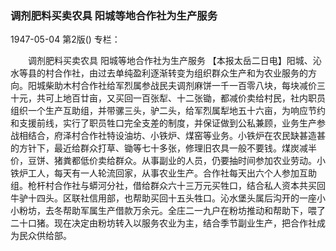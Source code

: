 ### 调剂肥料买卖农具  阳城等地合作社为生产服务

1947-05-04
第2版()
专栏：

　　调剂肥料买卖农具
    阳城等地合作社为生产服务
    【本报太岳二日电】阳城、沁水等县的村合作社，由过去单纯盈利逐渐转变为组织群众生产和为农业服务的方向。阳城柴助木村合作社给军烈属参战民夫调剂麻饼一千一百零八块，每块减价三十元，共可上地百廿亩，又买回一百张犁、十二张锄，都减价卖给村民，社内职员组织一个生产互助组，并带骡三头，驴二头，给军烈属犁地五十六亩，为响应节约和支援前线，实行了职员牲口完全支差的制度，并保证做到公私兼顾，业务生产参战相结合，府泽村合作社特设油坊、小铁炉、煤窑等业务。小铁炉在农民缺甚造甚的方针下，最近给群众打草、锄等七十多张，修理旧农具一般不要钱。煤炭减半价，豆饼、猪粪都低价卖给群众。从事副业的人员，仍要抽时间参加农业劳动。小铁炉工人，每天有一人轮流回家，从事农业生产。合作社每天出六个人参加互助组。枪杆村合作社与蟒河分社，借给群众六十三万元买牲口，结合私人资本共买回牛驴十四头。区联社信用部，也帮助买回十五头牲口。沁水堡头属后沟开的一座小小粉坊，去冬帮助军属生产借款万余元。全庄二一九户在粉坊推动和帮助下，喂了二十口猪。现在决定由粉坊转入以服务农业为主，结合季节副业生产，把合作社成为民众供给部。
